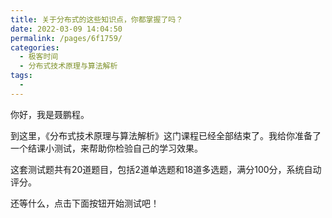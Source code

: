 ```yaml
---
title: 关于分布式的这些知识点，你都掌握了吗？
date: 2022-03-09 14:04:50
permalink: /pages/6f1759/
categories:
  - 极客时间
  - 分布式技术原理与算法解析
tags:
  - 
---
```

<p>你好，我是聂鹏程。</p><p>到这里，《分布式技术原理与算法解析》这门课程已经全部结束了。我给你准备了一个结课小测试，来帮助你检验自己的学习效果。</p><p>这套测试题共有20道题目，包括2道单选题和18道多选题，满分100分，系统自动评分。</p><p>还等什么，点击下面按钮开始测试吧！</p><p><a href="http://time.geekbang.org/quiz/intro?act_id=156&exam_id=346"><img src="https://static001.geekbang.org/resource/image/28/a4/28d1be62669b4f3cc01c36466bf811a4.png?wh=1142*201" alt=""></a></p><!-- [[[read_end]]] -->